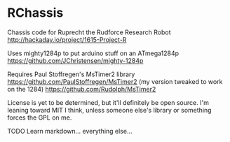 RChassis
=========

Chassis code for Ruprecht the Rudforce Research Robot
http://hackaday.io/project/1615-Project-R

Uses mighty1284p to put arduino stuff on an ATmega1284p
	https://github.com/JChristensen/mighty-1284p

Requires Paul Stoffregen's MsTimer2 library
	https://github.com/PaulStoffregen/MsTimer2
(my version tweaked to work on the 1284)
	https://github.com/Rudolph/MsTimer2

License is yet to be determined, but it'll definitely be open source.
I'm leaning toward MIT I think, unless someone else's library or
something forces the GPL on me.

TODO
Learn markdown...
everything else...

